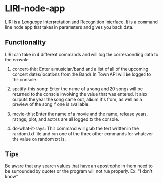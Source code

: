 # LIRI-node-app
LIRI is a _Language_ Interpretation and Recognition Interface. It is a command line node app that takes in parameters and gives you back data.

## Functionality
LIRI can take in 4 different commands and will log the corresponding data to the console.

1. concert-this: Enter a musician/band and a list of all of the upcoming concert dates/locations from the Bands In Town API will be logged to the console.

2. spotify-this-song: Enter the name of a song and 20 songs will be returned to the console involving the value that was entered. It also outputs the
   year the song came out, album it's from, as well as a preview of the song if one is available.

3. movie-this: Enter the name of a movie and the name, release years, ratings, plot, and actors are all logged to the console.

4. do-what-it-says: This command will grab the text written in the random.txt file and run one of the three other commands for whatever the value on
   random.txt is.

## Tips
Be aware that any search values that have an apostrophe in them need to be surrounded by quotes or the program will not run properly. 
Ex: "I don't know"
